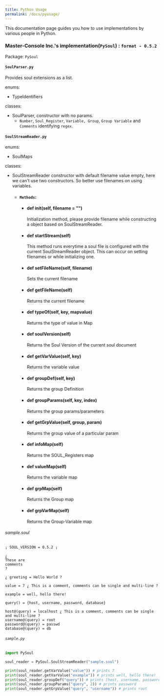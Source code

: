 ```yaml
---
title: Python Usage
permalink: /docs/pyusage/
---
```

This documentation page guides you how to use implementations by various people in Python.

### Master-Console Inc.'s implementation(`PySoul`) : `format - 0.5.2`

Package: `PySoul`

#### `SoulParser.py`

Provides soul extensions as a list.

enums:
  - TypeIdentifiers

classes:
  - SoulParser, constructor with no params.
    - `Number`, `Soul_Register`, `Variable, Group`, `Group Variable` and `Comments` identifying `regex`.
    
#### `SoulStreamReader.py`

enums:
  - SoulMaps
  
classes:
  - SoulStreamReader constructor with default filename value empty, here we can't use two constructors.
    So better use filenames on using variables.
    - #### `Methods`:
      - #### def __init__(self, filename = "")
        Initialization method, please provide filename while constructing a object based on SoulStreamReader.
      - #### def startStream(self)
        This method runs everytime a soul file is configured with the current
        SoulStreamReader object. This can occur on setting filenames or while
        initializing one.
      - #### def setFileName(self, filename)
        Sets the current filename
      - #### def getFileName(self)
        Returns the current filename
      - #### def typeOf(self, key, mapvalue)
        Returns the type of value in Map
      - #### def soulVersion(self)
        Returns the Soul Version of the current soul document
      - #### def getVarValue(self, key)
        Returns the variable value
      - #### def groupDef(self, key)
        Returns the group Definition
      - #### def groupParams(self, key, index)
        Returns the group params/parameters
      - #### def getGrpValue(self, group, param)
        Returns the group value of a particular param
      - #### def infoMap(self)
        Returns the SOUL_Registers map
      - #### def valueMap(self)
        Returns the variable map
      - #### def grpMap(self)
        Returns the Group map
      - #### def grpVarMap(self)
        Returns the Group-Variable map

###### sample.soul
```
¡ SOUL_VERSION = 0.5.2 ¡

¿
These are
comments
?

¿ greeting = Hello World ?

value = 7 ¿ This is a comment, comments can be single and multi-line ?

example = well, hello there!

query() = {host, username, password, database}

host@(query) = localhost ¿ This is a comment, comments can be single and multi-line ?
username@(query) = root
password@(query) = passwd
database@(query) = db
```

###### `sample.py`
```py
import PySoul

soul_reader = PySoul.SoulStreamReader("sample.soul")

print(soul_reader.getVarValue("value")) # prints 7
print(soul_reader.getVarValue("example")) # prints well, hello there!
print(soul_reader.groupDef("query")) # prints [host, username, password, database]
print(soul_reader.groupParams("query", 2)) # prints password
print(soul_reader.getGrpValue("query", "username")) # prints root
```
